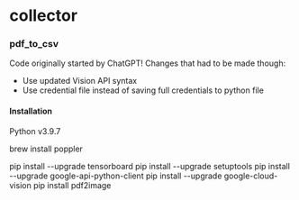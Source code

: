 # collector

### pdf_to_csv

Code originally started by ChatGPT!
Changes that had to be made though:
- Use updated Vision API syntax
- Use credential file instead of saving full credentials to python file


#### Installation

Python v3.9.7

brew install poppler

pip install --upgrade tensorboard
pip install --upgrade setuptools
pip install --upgrade google-api-python-client
pip install --upgrade google-cloud-vision
pip install pdf2image

